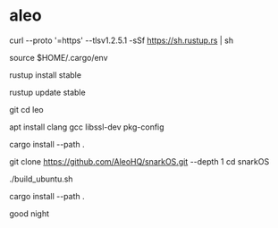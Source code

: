 # aleo
curl --proto '=https' --tlsv1.2.5.1 -sSf https://sh.rustup.rs | sh

source $HOME/.cargo/env

rustup install stable

rustup update stable

git
cd leo

apt install clang gcc libssl-dev pkg-config

cargo install --path .

git clone https://github.com/AleoHQ/snarkOS.git --depth 1
cd snarkOS

./build_ubuntu.sh

cargo install --path .


good night
